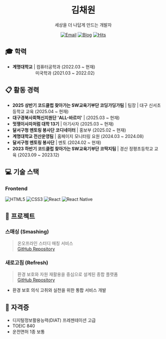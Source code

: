 <div align="center">
  <h1>김채원</h1>
  <p>세상을 더 나답게 만드는 개발자</p>
  
  [![Email](https://img.shields.io/badge/Email-chae_one1@naver.com-007396?style=flat-square&logo=gmail&logoColor=white)](mailto:chae_one1@naver.com)
  [![Blog](https://img.shields.io/badge/Blog-https://velog.io/@chaeone1/posts-20C997?style=flat-square&logo=Tistory&logoColor=white)](https://velog.io/@chaeone1/posts)
  [![Hits](https://hits.sh/github.com/chaeone1.svg)](https://hits.sh/github.com/chaeone1/)
</div>

## 🎓 학력
- **계명대학교** | 컴퓨터공학과 (2022.03 ~ 현재)<br>
&emsp;&emsp;&emsp;&emsp;&emsp; 미국학과 (2021.03 ~ 2022.02)
 

## 📋 활동 경력
- **2025 상반기 코드클럽 찾아가는 SW교육기부단 코딩가딩가팀** | 팀장 | 대구 신서초등학교 교육 (2025.04 ~ 현재)
- **대구경북사회혁신지원단 'ALL-바르미'** | (2025.03 ~ 현재)
- **멋쟁이사자처럼 대학 13기** | 아기사자 (2025.03 ~ 현재)
- **달서구청 멘토링 봉사단 코디네이터** | 홍보부 (2025.02 ~ 현재)
- **계명대학교 전산운영팀** | 홈페이지 모니터링 요원 (2024.03 ~ 2024.08)
- **달서구청 멘토링 봉사단** | 멘토 (2024.02 ~ 현재)
- **2023 하반기 코드클럽 찾아가는 SW교육기부단 코딱지팀** | 경산 정평초등학교 교육 (2023.09 ~ 2023.12)

## 💻 기술 스택


### Frontend
![HTML5](https://img.shields.io/badge/HTML5-E34F26?style=flat-square&logo=html5&logoColor=white)
![CSS3](https://img.shields.io/badge/CSS3-1572B6?style=flat-square&logo=css3&logoColor=white)
![React](https://img.shields.io/badge/React-61DAFB?style=flat-square&logo=react&logoColor=black)
![React Native](https://img.shields.io/badge/React_Native-20232A?style=flat-square&logo=react&logoColor=white)

## 🚀 프로젝트
### 스매싱 (Smashing)
> 온오프라인 스터디 매칭 서비스  
> [GitHub Repository](https://github.com/chaeone1/SMASHING)

### 새로고침 (Refresh)
> 환경 보호와 자원 재활용을 중심으로 설계된 종합 플랫폼  
> [GitHub Repository](https://github.com/TEAM-CP6Q)

- 환경 보호 의식 고취와 실천을 위한 통합 서비스 개발

## 📜 자격증
- 디지털정보활용능력(DIAT) 프레젠테이션 고급
- TOEIC 840
- 운전면허 1종 보통
